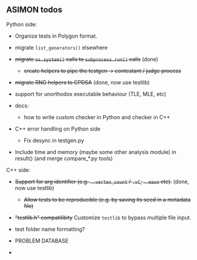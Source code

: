 ## ASIMON todos

Python side:
- Organize tests in Polygon format.

- migrate `list_generators()` elsewhere
- ~~migrate `os.system()` calls to `subprocess.run()` calls~~ (done)
    - ~~create helpers to pipe the testgen -> contestant / judge process~~
- ~~migrate RNG helpers to CPDSA~~ (done, now use testlib)
- support for unorthodox executable behaviour (TLE, MLE, etc)

- docs:
    - how to write custom checker in Python and checker in C++
- C++ error handling on Python side
    - Fix desync in testgen.py

- Include time and memory (maybe some other analysis module) in result() (and merge compare_*.py tools)


C++ side:
- ~~Support for arg identifier (e.g. `--vertex_count` / `-vC`, `--maxn` etc).~~ (done, now use testlib)
    - ~~Allow tests to be reproducible (e.g. by saving its seed in a metadata file)~~

- ~~"testlib.h" compatilibity~~ Customize `testlib` to bypass multiple file input.
- test folder name formatting?
- PROBLEM DATABASE
- 